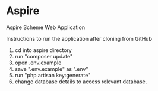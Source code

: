 # Aspire
Aspire Scheme Web Application

Instructions to run the application after cloning from GitHub

1. cd into aspire directory
2. run "composer update"
3. open .env.example
4. save ".env.example" as ".env"
5. run "php artisan key:generate"
6. change database details to access relevant database.
